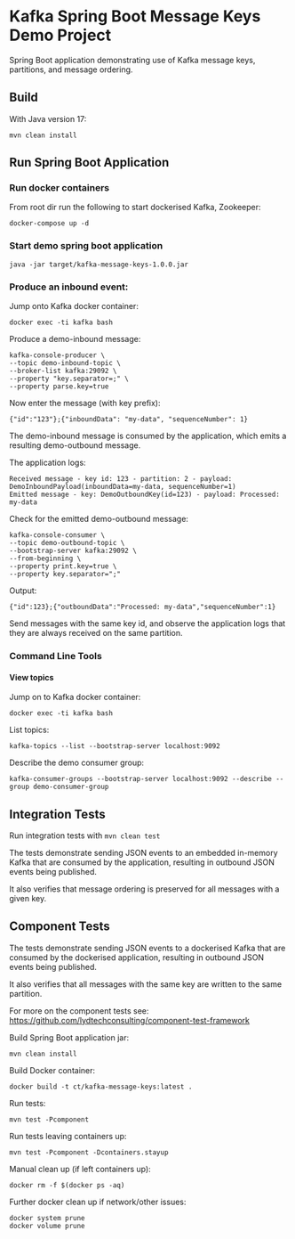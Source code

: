# Kafka Spring Boot Message Keys Demo Project

Spring Boot application demonstrating use of Kafka message keys, partitions, and message ordering.

## Build

With Java version 17:

```
mvn clean install
```

## Run Spring Boot Application

### Run docker containers

From root dir run the following to start dockerised Kafka, Zookeeper:
```
docker-compose up -d
```

### Start demo spring boot application
```
java -jar target/kafka-message-keys-1.0.0.jar
```

### Produce an inbound event:

Jump onto Kafka docker container:
```
docker exec -ti kafka bash
```

Produce a demo-inbound message:
```
kafka-console-producer \
--topic demo-inbound-topic \
--broker-list kafka:29092 \
--property "key.separator=;" \
--property parse.key=true
```
Now enter the message (with key prefix):
```
{"id":"123"};{"inboundData": "my-data", "sequenceNumber": 1}
```
The demo-inbound message is consumed by the application, which emits a resulting demo-outbound message.

The application logs:
```
Received message - key id: 123 - partition: 2 - payload: DemoInboundPayload(inboundData=my-data, sequenceNumber=1)
Emitted message - key: DemoOutboundKey(id=123) - payload: Processed: my-data
```

Check for the emitted demo-outbound message:
```
kafka-console-consumer \
--topic demo-outbound-topic \
--bootstrap-server kafka:29092 \
--from-beginning \
--property print.key=true \
--property key.separator=";"
```
Output:
```
{"id":123};{"outboundData":"Processed: my-data","sequenceNumber":1}
```

Send messages with the same key id, and observe the application logs that they are always received on the same partition.

### Command Line Tools

#### View topics

Jump on to Kafka docker container:
```
docker exec -ti kafka bash
```

List topics:
```
kafka-topics --list --bootstrap-server localhost:9092
```

Describe the demo consumer group:
```
kafka-consumer-groups --bootstrap-server localhost:9092 --describe --group demo-consumer-group
```

## Integration Tests

Run integration tests with `mvn clean test`

The tests demonstrate sending JSON events to an embedded in-memory Kafka that are consumed by the application, resulting in outbound JSON events being published.

It also verifies that message ordering is preserved for all messages with a given key.

## Component Tests

The tests demonstrate sending JSON events to a dockerised Kafka that are consumed by the dockerised application, resulting in outbound JSON events being published.

It also verifies that all messages with the same key are written to the same partition.

For more on the component tests see: https://github.com/lydtechconsulting/component-test-framework

Build Spring Boot application jar:
```
mvn clean install
```

Build Docker container:
```
docker build -t ct/kafka-message-keys:latest .
```

Run tests:
```
mvn test -Pcomponent
```

Run tests leaving containers up:
```
mvn test -Pcomponent -Dcontainers.stayup
```

Manual clean up (if left containers up):
```
docker rm -f $(docker ps -aq)
```

Further docker clean up if network/other issues:
```
docker system prune
docker volume prune
```
